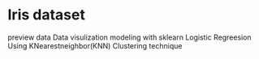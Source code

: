 # Iris dataset
preview data
Data visulization
modeling with sklearn
Logistic Regreesion
Using KNearestneighbor(KNN)
Clustering technique
